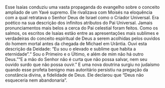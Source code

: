 ﻿Esse Isaías conduziu uma vasta propaganda do evangelho sobre o conceito ampliado de um Yavé supremo. Ele rivalizava com Moisés na eloquência com a qual retratava o Senhor Deus de Israel como o Criador Universal. Era poético na sua descrição dos infinitos atributos do Pai Universal. Jamais pronunciamentos mais belos a cerca do Pai celestial foram feitos. Como os salmos, os escritos de Isaías estão entre as apresentações mais sublimes e verdadeiras do conceito espiritual de Deus a serem acolhidas pelos ouvidos do homem mortal antes da chegada de Michael em Urântia. Ouvi esta descrição da Deidade: “Eu sou o elevado e sublime que habita a eternidade”.“ Sou o Primeiro e o Último, e além de mim não há outro Deus.”“E a mão do Senhor não é curta que não possa salvar, nem seu ouvido  surdo que não possa ouvir.” E uma nova doutrina surgiu no judaísmo quando esse profeta benigno mas autoritário persistiu na pregação da constância divina, a fidelidade de Deus. Ele declarou que “Deus não esqueceria nem abandonaria”.